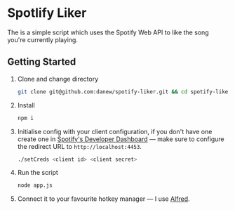# Spotlify Liker
The is a simple script which uses the Spotify Web API to like the song you're currently playing.

## Getting Started
1. Clone and change directory
   ```sh
   git clone git@github.com:danew/spotify-liker.git && cd spotify-liker
   ```
2. Install
   ```sh
   npm i
   ```
3. Initialise config with your client configuration, if you don't have one create one in [Spotify's Developer Dashboard](https://developer.spotify.com/documentation/general/guides/app-settings/#register-your-app) — make sure to configure the redirect URL to `http://localhost:4453`.
   ```sh
   ./setCreds <client id> <client secret>
   ```
4. Run the script
   ```sh
   node app.js
   ```
5. Connect it to your favourite hotkey manager — I use [Alfred](https://www.alfredapp.com/).